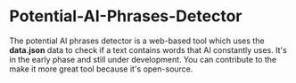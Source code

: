 # Potential-AI-Phrases-Detector
The potential AI phrases detector is a web-based tool which uses the **data.json** data to check if a text contains words that AI constantly uses. It's in the early phase and still under development. You can contribute to the make it more great tool because it's open-source.
